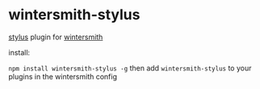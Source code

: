 
# wintersmith-stylus

[stylus](http://learnboost.github.com/stylus/docs/js.html) plugin for [wintersmith](https://github.com/jnordberg/wintersmith)

install:

`npm install wintersmith-stylus -g`
then add `wintersmith-stylus` to your plugins in the wintersmith config
